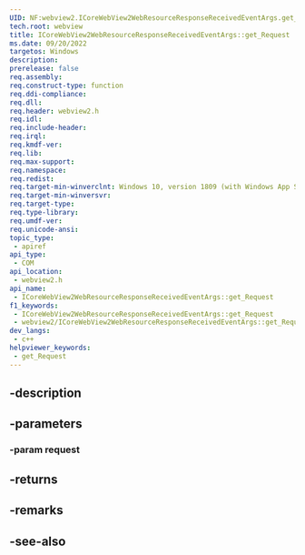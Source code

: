 ```yaml
---
UID: NF:webview2.ICoreWebView2WebResourceResponseReceivedEventArgs.get_Request
tech.root: webview
title: ICoreWebView2WebResourceResponseReceivedEventArgs::get_Request
ms.date: 09/20/2022
targetos: Windows
description: 
prerelease: false
req.assembly: 
req.construct-type: function
req.ddi-compliance: 
req.dll: 
req.header: webview2.h
req.idl: 
req.include-header: 
req.irql: 
req.kmdf-ver: 
req.lib: 
req.max-support: 
req.namespace: 
req.redist: 
req.target-min-winverclnt: Windows 10, version 1809 (with Windows App SDK 1.1 or later)
req.target-min-winversvr: 
req.target-type: 
req.type-library: 
req.umdf-ver: 
req.unicode-ansi: 
topic_type:
 - apiref
api_type:
 - COM
api_location:
 - webview2.h
api_name:
 - ICoreWebView2WebResourceResponseReceivedEventArgs::get_Request
f1_keywords:
 - ICoreWebView2WebResourceResponseReceivedEventArgs::get_Request
 - webview2/ICoreWebView2WebResourceResponseReceivedEventArgs::get_Request
dev_langs:
 - c++
helpviewer_keywords:
 - get_Request
---
```


## -description

## -parameters

### -param request

## -returns

## -remarks

## -see-also

